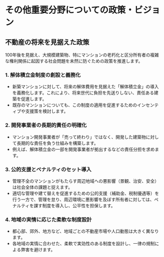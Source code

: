 # その他重要分野についての政策・ビジョン

## 不動産の将来を見据えた政策

100年後を見据え、大規模建築物、特にマンションの老朽化と区分所有者の複雑な権利関係に起因する社会問題を未然に防ぐための政策を推進します。

### 1. 解体積立金制度の創設と義務化
- 新築マンションに対して、将来の解体費用を見据えた「解体積立金」の導入を義務化します。これにより、将来世代に負担を先送りしない、責任ある建築を促進します。
- 既存のマンションについても、この制度の適用を促進するためのインセンティブや支援策を検討します。

### 2. 開発事業者の長期的責任の明確化
- マンション開発事業者が「売って終わり」ではなく、開発した建築物に対して長期的な責任を負う仕組みを構築します。
- 例えば、解体積立金の一部を開発事業者が拠出するなどの責任分担を求めます。

### 3. 公的支援とペナルティのセット導入
- 管理不全のマンションがもたらす周辺地域への悪影響（景観、治安、安全）は社会全体の課題と捉えます。
- 適切な管理や建て替えを促進するための公的支援（補助金、税制優遇等）を行う一方で、管理を怠り、周辺環境に悪影響を及ぼす所有者に対しては、ペナルティを課す制度を導入し、公平性を担保します。

### 4. 地域の実情に応じた柔軟な制度設計
- 都心部、郊外、地方など、地域ごとの不動産市場や人口動態は大きく異なります。
- 各地域の実情に合わせた、柔軟で実効性のある制度を設計し、一律の規制による弊害を避けます。